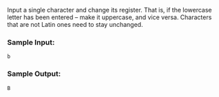 Input a single character and change its register. That is,
if the lowercase letter has been entered – make it uppercase,
and vice versa. Characters that are not Latin ones need to stay unchanged.

### Sample Input:

```
b
```

### Sample Output:

```
B
```
